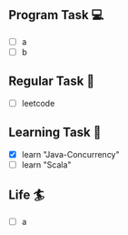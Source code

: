 

## Program Task  💻
- [ ] a
- [ ] b

## Regular Task  🤡
- [ ] leetcode

## Learning Task 🎯
- [x] learn "Java-Concurrency"
- [ ] learn "Scala"

## Life 🏄
- [ ] a